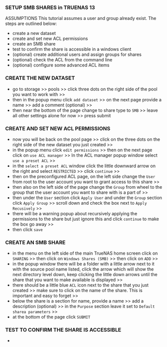 ### SETUP SMB SHARES in TRUENAS 13
ASSUMPTIONS
This tutorial assumes a user and group already exist.
The steps are outlined below:
- create a new dataset
- create and set new ACL permissions
- create an SMB share
- test to confirm the share is accessible in a windows client
- (optional) create additional users and assign groups for shares
- (optional) check the ACL from the command line
- (optional) configure some advanced ACL items


### CREATE THE NEW DATASET
- go to storage >> pools >> click three dots on the right side of the pool you want to work with >>
- then in the popup menu click `add dataset` >> on the next page provide a name >> add a comment (optional) >> 
- then near the bottom of the page change to share type to `SMB` >> leave all other settings alone for now >> press submit 

### CREATE AND SET NEW ACL PERMISSIONS
- now you will be back on the pool page >> click on the three dots on the right side of the new dataset you just created >> 
- in the popup menu click `edit permissions` >> then on the next page click on `use ACL manager` >> In the ACL manager popup window select `use a preset ACL` >>
- in the `select a preset ACL` window click the little downward arrow on the right and select `RESTRICTED` >> click `continue` >>
- then on the preconfigured ACL page, on the left side change the `User` from root to the user account you want to grant access to this share >>
- then also on the left side of the page change the `Group` from wheel to the group that the user account you want to share with is a part of >>
- then under the `User` section click `Apply User` and under the `Group` section click `Apply Group` >> scroll down and check the box next to `Apply Recusively` >>
- there will be a warning popup about recursively applying the permissions to the share but just ignore this and click `continue` to make the box go away >>
- then click `save`

### CREATE AN SMB SHARE
- in the menu on the left side of the main TrueNAS home screen click on `SHARING` >> then click on `Windows Shares (SMB)` >> then click on `ADD` >>
- in the popup window there will be a folder with a little arrow next to it with the source pool name listed, click the arrow which will show the next directory level down, keep clicking the little down arrows until the share that you want to make available is displayed >>
- there should be a little blue `ACL` icon next to the share that you just created >> make sure to click on the name of the share. This is important and easy to forget >>
- below the share is a section for name, provide a name >> add a description (optional) >> in the `Purpose` section leave it set to `Default sharea parameters` >>
- at the bottom of the page click `SUBMIT`

### TEST TO CONFIRM THE SHARE IS ACCESSIBLE
- 

 
